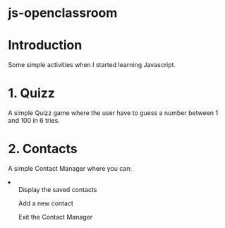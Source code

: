 # js-openclassroom

<h1>Introduction</h1>

Some simple activities when I started learning Javascript.

<h1>1. Quizz </h1>
<p>A simple Quizz game where the user have to guess a number between 1 and 100 in 6 tries.</p>
  
<h1>2. Contacts </h1>
<p> A simple Contact Manager where you can:
  <li>
    <ul>Display the saved contacts</ul>
    <ul>Add a new contact</ul>
    <ul>Exit the Contact Manager</ul>
  </li>
</p>
